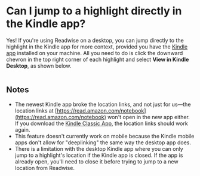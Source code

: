 # Can I jump to a highlight directly in the Kindle app?

Yes! If you're using Readwise on a desktop, you can jump directly to the highlight in the Kindle app for more context, provided you have the [Kindle app](https://www.amazon.com/kindle-dbs/fd/kcp) installed on your machine. All you need to do is click the downward chevron in the top right corner of each highlight and select **View in Kindle Desktop**, as shown below.

<figure><img src="../.gitbook/assets/image (1).png" alt=""><figcaption></figcaption></figure>

## Notes

* The newest Kindle app broke the location links, and not just for us—the location links at [https://read.amazon.com/notebook](https://read.amazon.com/notebook) won't open in the new app either. If you download the [Kindle Classic App](https://apps.apple.com/mg/app/kindle-classic/id405399194?mt=12?mt=12), the location links should work again.
* This feature doesn't currently work on mobile because the Kindle mobile apps don't allow for "deeplinking" the same way the desktop app does.
* There is a limitation with the desktop Kindle app where you can only jump to a highlight's location if the Kindle app is closed. If the app is already open, you'll need to close it before trying to jump to a new location from Readwise.
